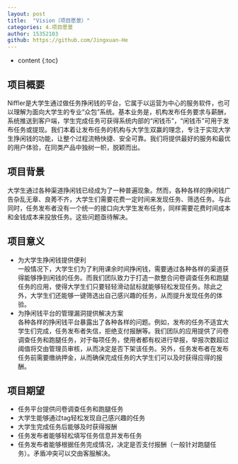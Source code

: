 ```yaml
---
layout: post
title:  "Vision（项目愿景）"
categories: 4.项目愿景
author: 15352103
github: https://github.com/Jingxuan-He
---
```


* content
{:toc}

## 项目概要
Niffler是大学生通过做任务挣闲钱的平台，它属于以运营为中心的服务软件，也可以理解为面向大学生的专业“众包”系统。基本业务是，机构发布任务要求与薪酬，系统推送到客户端，学生完成任务可获得系统内部的“闲钱币”，“闲钱币”可用于发布任务或提现。我们本着让发布任务的机构与大学生双赢的理念，专注于实现大学生挣闲钱的功能，让整个过程流畅快捷、安全可靠。我们将提供最好的服务和最优的用户体验，在同类产品中独树一帜，脱颖而出。

## 项目背景
大学生通过各种渠道挣闲钱已经成为了一种普遍现象。然而，各种各样的挣闲钱广告杂乱无章、良莠不齐，大学生们需要花费一定时间来发现任务、筛选任务。与此同时，任务发布者没有一个统一的接口向大学生发布任务，同样需要花费时间成本和金钱成本来投放任务。这些问题亟待解决。

## 项目意义
- 为大学生挣闲钱提供便利  
一般情况下，大学生们为了利用课余时间挣闲钱，需要通过各种各样的渠道获得能够挣到闲钱的任务。而我们团队致力于打造一款整合问卷调查任务和跑腿任务的应用，使得大学生们只要轻轻滑动鼠标就能够轻松发现任务。除此之外，大学生们还能够一键筛选出自己感兴趣的任务，从而提升发现任务的体验。  
- 为挣闲钱平台的管理漏洞提供解决方案  
各种各样的挣闲钱平台暴露出了各种各样的问题。例如，发布的任务不适宜大学生们完成，任务发布者失信，拒绝支付报酬等。我们团队的应用提供了问卷调查任务和跑腿任务，对于每项任务，使用者都有权进行举报，举报次数超过阈值将交由管理员审核，从而决定是否下架该任务。另外，任务发布者在发布任务前需要缴纳押金，从而确保完成任务的大学生们可以及时获得应得的报酬。

## 项目期望
- 任务平台提供问卷调查任务和跑腿任务
- 大学生能够通过tag轻松发现自己感兴趣的任务
- 大学生完成任务后能够及时获得报酬
- 任务发布者能够轻松填写任务信息并发布任务
- 任务发布者能够根据任务完成情况，决定是否支付报酬（一般针对跑腿任务）。矛盾冲突可以交由客服解决。
